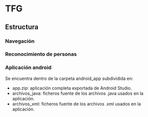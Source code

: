 # TFG
## Estructura
### Navegación
### Reconocimiento de personas
### Aplicación android
Se encuentra dentro de la carpeta android_app subdividida en:
  - app.zip: aplicación completa exportada de Android Studio.
  - archivos_java: ficheros fuente de los archivos .java usados en la aplicación.
  - archivos_xml: ficheros fuente de los archivos .xml usados en la aplicación.
